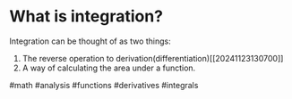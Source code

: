 # What is integration? 
Integration can be thought of as two things:
1. The reverse operation to derivation(differentiation)[[20241123130700]]
2. A way of calculating the area under a function.

#math #analysis #functions #derivatives #integrals
